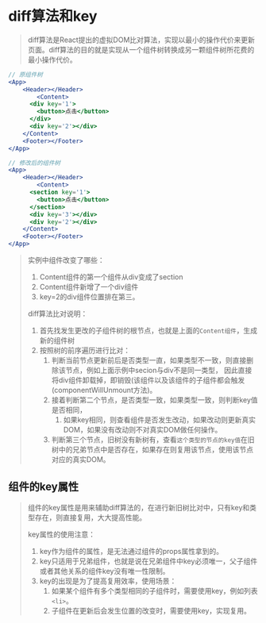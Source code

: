 # diff算法和key

> diff算法是React提出的虚拟DOM比对算法，实现以最小的操作代价来更新页面。diff算法的目的就是实现从一个组件树转换成另一颗组件树所花费的最小操作代价。

```jsx
// 原组件树
<App>
  	<Header></Header>
		<Content>
      <div key='1'>
        <button>点击</button>
      </div>
      <div key='2'></div>
  	</Content>
  	<Footer></Footer>
</App>

// 修改后的组件树
<App>
  	<Header></Header>
		<Content>
      <section key='1'>
        <button>点击</button>
      </section>
      <div key='3'></div>
      <div key='2'></div>
  	</Content>
  	<Footer></Footer>
</App>
```

> 实例中组件改变了哪些：
>
> 1. Content组件的第一个组件从div变成了section
> 2. Content组件新增了一个div组件
> 3. key=2的div组件位置排在第三。
>
> diff算法比对说明：
>
> 1. 首先找发生更改的子组件树的根节点，也就是上面的`Content组件`，生成新的组件树
> 2. 按照树的前序遍历进行比对：
>    1. 判断当前节点更新前后是否类型一直，如果类型不一致，则直接删除该节点，例如上面示例中secion与div不是同一类型， 因此直接将div组件卸载掉，即销毁(该组件以及该组件的子组件都会触发(componentWillUnmount方法)。
>    2. 接着判断第二个节点，是否类型一致，如果类型一致，则判断key值是否相同，
>       1. 如果key相同，则查看组件是否发生改动，如果改动则更新真实DOM，如果没有改动则不对真实DOM做任何操作。
>    3. 判断第三个节点，旧树没有新树有，查看`这个类型的节点的key值`在旧树中的兄弟节点中是否存在，如果存在则复用该节点，使用该节点对应的真实DOM。



## 组件的key属性

> 组件的key属性是用来辅助diff算法的，在进行新旧树比对中，只有key和类型存在，则直接复用，大大提高性能。
>
> key属性的使用注意：
>
> 1. key作为组件的属性，是无法通过组件的props属性拿到的。
> 2. key只适用于兄弟组件，也就是说在兄弟组件中key必须唯一，父子组件或者其他关系的组件key没有唯一性限制。
> 3. key的出现是为了提高复用效率，使用场景：
>    1. 如果某个组件有多个类型相同的子组件时，需要使用key，例如列表`<li>`。
>    2. 子组件在更新后会发生位置的改变时，需要使用key，实现复用。